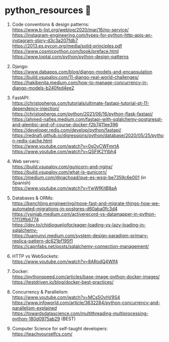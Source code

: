 # python_resources 🐍

1. Code conventions & design patterns:
<br/>https://www.b-list.org/weblog/2020/mar/16/no-service/
<br/>https://instagram-engineering.com/types-for-python-http-apis-an-instagram-story-d3c3a207fdb7
<br/>https://2013.es.pycon.org/media/solid-principles.pdf
<br/>https://www.cosmicpython.com/book/preface.html
<br/>https://www.toptal.com/python/python-design-patterns
   
2. Django: 
<br/>https://www.dabapps.com/blog/django-models-and-encapsulation
<br/>https://build.vsupalov.com/11-django-real-world-challenges/ 
<br/>https://hakibenita.medium.com/how-to-manage-concurrency-in-django-models-b240fed4ee2

3. FastAPI:
<br/>https://christophergs.com/tutorials/ultimate-fastapi-tutorial-pt-11-dependency-injection/
<br/>https://christophergs.com/python/2021/06/16/python-flask-fastapi/
<br/>https://ahmed-nafies.medium.com/fastapi-with-sqlalchemy-postgresql-and-alembic-and-of-course-docker-f2b7411ee396
<br/>https://developer.redis.com/develop/python/fastapi/
<br/>https://rednafi.github.io/digressions/python/database/2020/05/25/python-redis-cache.html
<br/>https://www.youtube.com/watch?v=0sOvCWFmrtA
<br/>https://www.youtube.com/watch?v=QSFIK2Ytbh4

4. Web servers:
<br/>https://build.vsupalov.com/gunicorn-and-nginx/
<br/>https://build.vsupalov.com/what-is-gunicorn/
<br/>https://medium.com/@nachoad/que-es-wsgi-be7359c6e001 (in Spanish)
<br/>https://www.youtube.com/watch?v=YwWfKitB8aA

5. Databases & ORMs:
<br/>https://benchling.engineering/move-fast-and-migrate-things-how-we-automated-migrations-in-postgres-d60aba0fc3d4
<br/>https://ysinjab.medium.com/activerecord-vs-datamapper-in-python-f7f13ffb6774
<br/>https://dev.to/chidioguejiofor/eager-loading-vs-lazy-loading-in-sqlalchemy-
<br/>https://luanjunyi.medium.com/system-design-paradigm-primary-replica-pattern-dc621bf195f1
<br/>https://capnfabs.net/posts/sqlalchemy-connection-management/

6. HTTP vs WebSockets:
<br/>https://www.youtube.com/watch?v=8ARodQ4Wlf4

7. Docker:
<br/>https://pythonspeed.com/articles/base-image-python-docker-images/
<br/>https://testdriven.io/blog/docker-best-practices/

8. Concurrency & Parallelism:
<br/>https://www.youtube.com/watch?v=MCs5OvhV9S4
<br/>https://www.infoworld.com/article/3632284/python-concurrency-and-parallelism-explained
<br/>https://towardsdatascience.com/multithreading-multiprocessing-python-180d0975ab29 (BEST)

9. Computer Science for self-taught developers:
<br/>https://teachyourselfcs.com/

